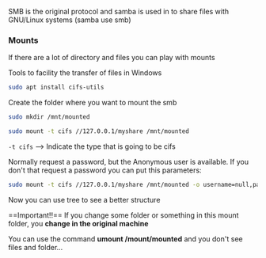 
SMB is the original protocol and samba is used in to share files with GNU/Linux systems (samba use smb)


### Mounts
If there are a lot of directory and files you can play with mounts

Tools to facility the transfer of files in Windows  
````bash
sudo apt install cifs-utils
````

Create the folder where you want to mount the smb
````bash
sudo mkdir /mnt/mounted
````

````bash
sudo mount -t cifs //127.0.0.1/myshare /mnt/mounted
````

`-t cifs` --> Indicate the type that is going to be cifs

Normally request a password, but the Anonymous user is available.
If you don't that request a password you can put this parameters:

````bash
sudo mount -t cifs //127.0.0.1/myshare /mnt/mounted -o username=null,password=null,domain=,rw
````
Now you can use tree to see a better structure

==Important!!==
If you change some folder or something in this mount folder, you **change in the original machine**

You can use the command **umount /mount/mounted** and you don't see files and folder...

